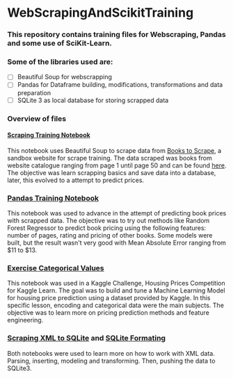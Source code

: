 # WebScrapingAndScikitTraining

### This repository contains training files for Webscraping, Pandas and some use of SciKit-Learn.

### Some of the libraries used are:

- [ ] Beautiful Soup for webscrapping
- [ ] Pandas for Dataframe building, modifications, transformations and data preparation
- [ ] SQLite 3 as local database for storing scrapped data

### Overview of files

#### [Scraping Training Notebook](/scraping_training_notebook.ipynb)

This notebook uses Beautiful Soup to scrape data from [Books to Scrape](https://books.toscrape.com/), a sandbox website for scrape training.
The data scraped was books from website catalogue ranging from page 1 until page 50 and can be found [here](/scraping_results2.csv). 
The objective was learn scrapping basics and save data into a database, later, this evolved to a attempt to predict prices.

### [Pandas Training Notebook](/pandas_training_notebook.ipynb)

This notebook was used to advance in the attempt of predicting book prices with scrapped data. 
The objective was to try out methods like Random Forest Regressor to predict book pricing using the following features: number of pages, rating and pricing of other books.
Some models were built, but the result wasn't very good with Mean Absolute Error ranging from $11 to $13. 

### [Exercise Categorical Values](exercise-categorical-variables.ipynb)

This notebook was used in a Kaggle Challenge, Housing Prices Competition for Kaggle Learn. 
The goal was to build and tune a Machine Learning Model for housing price prediction using a dataset provided by Kaggle. 
In this specific lesson, encoding and categorical data were the main subjects. 
The objective was to learn more on pricing prediction methods and feature engineering.

### [Scraping XML to SQLite](scraping_xml_to_sqlite.ipynb) and [SQLite Formating](/SQLiteFormating.ipynb)

Both notebooks were used to learn more on how to work with XML data. Parsing, inserting, modeling and transforming.
Then, pushing the data to SQLite3. 

